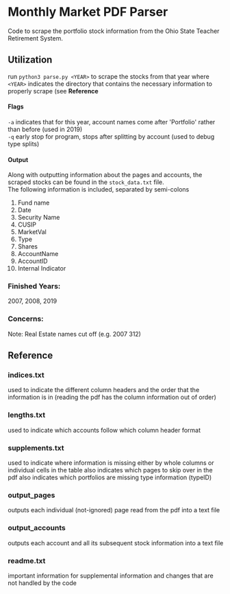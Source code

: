 # Monthly Market PDF Parser

Code to scrape the portfolio stock information from the Ohio State Teacher Retirement System.

## Utilization
run `python3 parse.py <YEAR>` to scrape the stocks from that year where `<YEAR>` indicates the directory that contains the necessary information to properly scrape (see **Reference**

#### Flags
`-a` indicates that for this year, account names come after 'Portfolio' rather than before (used in 2019)\
`-q` early stop for program, stops after splitting by account (used to debug type splits)

#### Output
Along with outputting information about the pages and accounts, the scraped stocks can be found in the `stock_data.txt` file.\
The following information is included, separated by semi-colons
1. Fund name
2. Date
3. Security Name
4. CUSIP
5. MarketVal
6. Type
7. Shares
8. AccountName
9. AccountID
10. Internal Indicator

### Finished Years: 
2007, 2008, 2019

### Concerns:
Note: Real Estate names cut off (e.g. 2007 312)

## Reference

### indices.txt
used to indicate the different column headers and the order that the information is in
(reading the pdf has the column information out of order)

### lengths.txt
used to indicate which accounts follow which column header format

### supplements.txt
used to indicate where information is missing either by whole columns or individual cells in the table
also indicates which pages to skip over in the pdf
also indicates which portfolios are missing type information (typeID)

### output_pages
outputs each individual (not-ignored) page read from the pdf into a text file

### output_accounts
outputs each account and all its subsequent stock information into a text file

### readme.txt
important information for supplemental information and changes that are not handled by the code